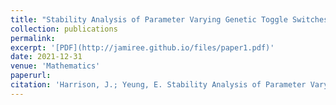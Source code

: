 ```yaml
---
title: "Stability Analysis of Parameter Varying Genetic Toggle Switches Using Koopman Operators"
collection: publications
permalink:
excerpt: '[PDF](http://jamiree.github.io/files/paper1.pdf)'
date: 2021-12-31
venue: 'Mathematics'
paperurl: 
citation: 'Harrison, J.; Yeung, E. Stability Analysis of Parameter Varying Genetic Toggle Switches Using Koopman Operators. Mathematics 2021, 9, 3133. https://doi.org/10.3390/math9233133'
---
```


